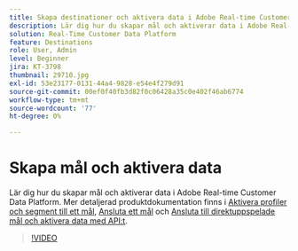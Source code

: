 ```yaml
---
title: Skapa destinationer och aktivera data i Adobe Real-time Customer Data Platform (RTCDP)
description: Lär dig hur du skapar mål och aktiverar data i Adobe Real-time Customer Data Platform
solution: Real-Time Customer Data Platform
feature: Destinations
role: User, Admin
level: Beginner
jira: KT-3798
thumbnail: 29710.jpg
exl-id: 53e23177-0131-44a4-9828-e54e4f279d91
source-git-commit: 00ef0f40fb3d82f0c06428a35c0e402f46ab6774
workflow-type: tm+mt
source-wordcount: '77'
ht-degree: 0%

---
```


# Skapa mål och aktivera data

Lär dig hur du skapar mål och aktiverar data i Adobe Real-time Customer Data Platform. Mer detaljerad produktdokumentation finns i [Aktivera profiler och segment till ett mål](https://experienceleague.adobe.com/docs/experience-platform/rtcdp/destinations/dest-tutorials/activate-destinations.html), [Ansluta ett mål](https://experienceleague.adobe.com/docs/experience-platform/rtcdp/destinations/dest-tutorials/connect-destination.html) och [Ansluta till direktuppspelade mål och aktivera data med API:t](https://experienceleague.adobe.com/docs/experience-platform/rtcdp/destinations/api-tutorials/streaming-destinations-api-tutorial.html).

>[!VIDEO](https://video.tv.adobe.com/v/29710?learn=on)

